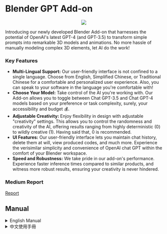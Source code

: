 # Blender GPT Add-on

<p align="center">
<a href="https://www.buymeacoffee.com/ryvn"><img src="https://img.buymeacoffee.com/button-api/?text=Buy me a book&emoji=📚&slug=ryvn&button_colour=40DCA5&font_colour=ffffff&font_family=Bree&outline_colour=000000&coffee_colour=FFDD00" /></a>
</p>

Introducing our newly developed Blender Add-on that harnesses the potential of OpenAI's latest GPT-4 (and GPT-3.5) to transform simple prompts into remarkable 3D models and animations. No more hassle of manually modeling complex 3D elements, let AI do the work!

### Key Features

- **Multi-Lingual Support:** Our user-friendly interface is not confined to a single language. Choose from English, Simplified Chinese, or Traditional Chinese for a comfortable and personalized user experience. Also, you can speak to your software in the language you're comfortable with!
- **Choose Your Model:** Take control of the AI you're working with. Our Add-on allows you to toggle between Chat GPT-3.5 and Chat GPT-4 models based on your preference or task complexity, surely, your accessibility and budget 💰.
- **Adjustable Creativity:** Enjoy flexibility in design with adjustable "creativity" settings. This allows you to control the randomness and creativity of the AI, offering results ranging from highly deterministic (0) to wildly creative (1). Having said that, 0 is recommended.
- **UI Features:** Our user-friendly interface lets you maintain chat history, delete them at will, view produced codes, and much more. Experience the verisimilar simplicity and convenience of OpenAI chat GPT within the comfort of your Blender workspace.
- **Speed and Robustness:** We take pride in our add-on's performance. Experience faster inference times compared to similar products, and witness more robust results, ensuring your creativity is never hindered.

### Medium Report

[Report](https://medium.com/@ryvnollie/blender-x-chatgpt-a-guide-to-the-ai-powered-blender-add-on-cf5766084f8f)

## Manual

<details>
  <summary>English Manual</summary>

## Get Started

Install our Add-on and dive into the limitless realm of AI-powered 3D modeling.

### Prerequisites

Before you begin, ensure you have the following:

- Blender 3.5 or later installed on your system.
- An OpenAI API key. You can obtain one from the OpenAI website. <a href="https://platform.openai.com/account/api-keys">CLICK ME</a>.

### Installation

To install the Blender GPT, follow the steps below:

1. **Download the Add-on**

   On the GitHub page for the Blender GPT, click on `Code`, then select `Download ZIP`. This will download a ZIP file of the repository to your computer.

2. **Install the Add-on in Blender**

   - Launch Blender.
   - Navigate to `Edit > Preferences > Add-ons > Install`.
   - Locate and select the downloaded ZIP file.
   - Click `Install Add-on`.

3. **Enable the Add-on**

   After installation, enable the add-on by checking the checkbox next to `Blender GPT` (Object).

4. **Enter your OpenAI API Key**

   Go to the Addon preferences menu and paste your OpenAI API key. 


### Usage

Follow the steps below to make the most out of the Blender GPT:

1. **Open the Sidebar in 3D View**

    In the 3D View, press `N` to open the sidebar. You will find the `Blender GPT` tab here.

2. **Select Your Preferred Language**

    You can choose the language of your user interface and prompt input in the Language tab. The options allow for a more user-friendly experience.

3. **Choose the Chat-GPT Model**

    You have the option to select between the gpt-3 (i.e., gpt-3.5) or gpt-4 models in the `chat-gpt model` tab. However, please note that the gpt-4 model can only be selected if you have access to gpt-4 on OpenAI.

4. **Adjust Level of Model Creativity**

    There is a 'creativity' tab that allows you to control the creativity level (from 0 to 1) of the generated results by GPT. By adjusting this setting, you can encourage more novel output by setting a higher value.

5. **Enter Prompt in Input Field**

    Type your commands in plain language, either in English or Chinese, in the input field, e.g., "create 500 cubes in random locations".

6. **Submit Command**

    Click on the `Submit prompt` button. This action will generate and execute the Blender Python code based on your provided prompt.

7. **Review Generated Codes**

    By clicking on the text icon next to `GPT>`, you can view the Python code generated by the chatgpt model. If you're familiar with script writing, you can further edit this Python code for finer control. In case the generated code is of subpar quality, you can tweak it directly and rerun the execution.

8. **Deletion Options**

    There are two ways to delete dialogues. The first is to delete the result of the last conversation. In this case, the `Submit prompt` will change to `Regenerate Response` for a fresh output. The second method allows for deleting all dialogue history. This is useful if you prefer that future generated results are not partially based on previous dialogues.

That's it! Now you can enjoy the convenience of the Blender GPT. Remember, Blender GPT requires an active internet connection to function properly, as it relies on OpenAI's cloud services.

</details>


<details>
  <summary>中文使用手冊</summary>

## 開始使用

安裝我們的插件，並深入探索無限的AI輔助的3D模型設計的領域。

### 前提條件

在您開始之前，請確保您具有以下條件：

- 系統上已安裝 Blender 3.5 或更新版本。
- OpenAI API 密鑰。您可以從 OpenAI 網站獲取一個。[點我](https://platform.openai.com/account/api-keys)。

### 安裝

要安裝 Blender GPT，請按照以下步驟操作：

1. **下載插件**

   在 Blender GPT 的 GitHub 頁面上，點擊 `Code`，然後選擇 `Download ZIP`。這將把存儲庫的 ZIP 文件下載到您的電腦。或者前往release取得發行版。

2. **在 Blender 中安裝插件**

   - 啟動 Blender。
   - 導航至 `Edit > Preferences > Add-ons > Install`。
   - 找到並選擇下載的 ZIP 文件。
   - 點擊 `Install Add-on`。

3. **啟用插件**

   安裝後，通過在 `Blender GPT`（Object）旁邊的選框打勾來啟用插件。

4. **輸入您的 OpenAI API 鍵**

   轉到插件偏好設置菜單並粘貼您的 OpenAI API 密鑰。 

### 使用

按照以下步驟來充分利用 Blender GPT：

1. **在3D視圖中打開側欄**

   在3D視圖中，按 `N` 打開側欄。您將在這裡找到 `Blender GPT` 標籤。

2. **選擇您的語言**

   您可以在語言選項卡中選擇用戶界面和提示輸入的語言。選項讓使用者體驗更友好。

3. **選擇 Chat-GPT 模型**

   您可以在 `chat-gpt 模型` 選項卡中選擇 gpt-3（即 gpt-3.5）或 gpt-4 模型。但請注意，只有在 OpenAI 上有 gpt-4 訪問權限的情況下才能選擇 gpt-4 模型。

4. **調整模型創造力水平**

   '創意度' 選項卡允許您控制 GPT 生成結果的創造力水平（從 0 到 1）。通過調整此設置，您可以通過設定更高的值來鼓勵更多新的輸出。

5. **在輸入欄位輸入指令**

   在輸入欄位中，以簡單的語言（英語或中文）輸入您的命令，例如，“在隨機位置創建500個立方體”。

6. **提交指令**

   點擊 `提交指令` 按鈕。這將根據您提供的提示生成並執行 Blender Python 代碼。

7. **檢查生成的代碼**

   點擊 `GPT>` 旁邊的文字圖標，您可以查看 chatgpt 模型生成的 Python 代碼。如果您熟悉腳本編寫，可以進一步編輯這個 Python 代碼以獲得更細致的控制。如果生成的代碼質量不高，您可以直接進行調整並重新執行。

8. **刪除選項**

   有兩種刪除對話的方式。第一種是刪除上次對話的結果。在這種情況下，`提交指令` 將變為 `重新生成`，以便生成新的輸出。第二種方法可以刪除所有對話歷史。如果您希望未來生成的結果不會部分基於之前的對話，這將非常有用。

就是這樣！現在您可以享受 Blender GPT 的便利。請記住，Blender GPT 需要一個穩定的互聯網連接才能正常工作，因為它依賴於 OpenAI 的雲服務。

</details>
